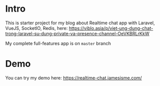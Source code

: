 # Intro
This is starter project for my blog about Realtime chat app with Laravel, VueJS, SocketIO, Redis, here: https://viblo.asia/p/viet-ung-dung-chat-trong-laravel-su-dung-private-va-presence-channel-OeVKBRLrKkW

My complete full-features app is on `master` branch
# Demo
You can try my demo here: https://realtime-chat.jamesisme.com/
